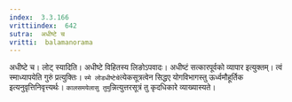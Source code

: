 ```yaml
---
index:  3.3.166
vrittiindex:  642
sutra:  अधीष्टे च
vritti:  balamanorama 
---
```


अधीष्टे च। लोट् स्यादिति। अधीष्टे विहितस्य लिङोऽपवादः। अधीष्टं सत्कारपूर्वको व्यापार इत्युक्तम्। त्वं स्माध्यापयेति गुरुं प्रत्युक्तिः। `स्मे लोडधीष्टेचे`त्येकसूत्रत्वेन सिद्धए योगविभागस्तु ऊर्ध्वमौहूर्तिक इत्यनुवृत्तिनिवृत्त्यर्थः। `कालसमयेलासु तुमु`न्नित्युत्तरसूत्रं तु कृदधिकारे व्याख्यास्यते। 

